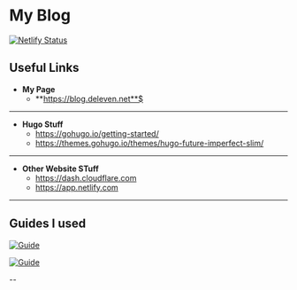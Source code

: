 # My Blog

[![Netlify Status](https://api.netlify.com/api/v1/badges/6b5b7d5a-46ae-41d2-b10e-ff39923aa617/deploy-status)](https://app.netlify.com/sites/deleven/deploys)



## Useful Links

* **My Page**
  * **https://blog.deleven.net**$

---

*  **Hugo Stuff**
   * https://gohugo.io/getting-started/
   * https://themes.gohugo.io/themes/hugo-future-imperfect-slim/

---

* **Other Website STuff**
  * https://dash.cloudflare.com
  * https://app.netlify.com

---

## Guides I used



[![Guide](https://img.youtube.com/vi/dSBoFfnylIU/0.jpg)](https://www.youtube.com/watch?v=dSBoFfnylIU)

[![Guide](https://img.youtube.com/vi/J08HrMroGqM/0.jpg)](https://www.youtube.com/watch?v=J08HrMroGqM)

--